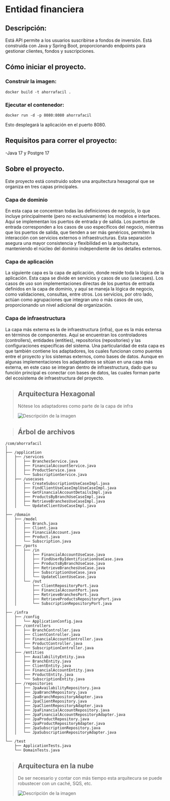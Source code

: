# Entidad financiera

## Descripción:

Está API permite a los usuarios suscribirse a fondos de inversión.
Está construida con Java y Spring Boot, proporcionando endpoints para gestionar clientes, fondos y suscripciones.

## Cómo iniciar el proyecto.

### Construir la imagen:

```docker build -t ahorrafacil .```

### Ejecutar el contenedor:

```docker run -d -p 8080:8080 ahorrafacil```

Esto desplegará la aplicación en el puerto 8080.

## Requisitos para correr el proyecto:

-Java 17 y Postgre 17 

## Sobre el proyecto.

Este proyecto está construido sobre una arquitectura hexagonal que se organiza en tres capas principales.

### Capa de dominio
En esta capa se concentran todas las definiciones de negocio, lo que incluye principalmente (pero no exclusivamente) los modelos e interfaces. Aquí se implementan los puertos de entrada y de salida. Los puertos de entrada corresponden a los casos de uso específicos del negocio, mientras que los puertos de salida, que tienden a ser más genéricos, permiten la interacción con servicios externos o infraestructuras. Esta separación asegura una mayor consistencia y flexibilidad en la arquitectura, manteniendo el núcleo del dominio independiente de los detalles externos.

### Capa de aplicación
La siguiente capa es la capa de aplicación, donde reside toda la lógica de la aplicación. Esta capa se divide en servicios y casos de uso (usecases). Los casos de uso son implementaciones directas de los puertos de entrada definidos en la capa de dominio, y aquí se maneja la lógica de negocio, como validaciones, consultas, entre otros. Los servicios, por otro lado, actúan como agrupaciones que integran uno o más casos de uso, proporcionando un nivel adicional de organización.

### Capa de infraestructura
La capa más externa es la de infraestructura (infra), que es la más extensa en términos de componentes. Aquí se encuentran los controladores (controllers), entidades (entities), repositorios (repositories) y las configuraciones específicas del sistema. Una particularidad de esta capa es que también contiene los adaptadores, los cuales funcionan como puentes entre el proyecto y los sistemas externos, como bases de datos. Aunque en algunas implementaciones los adaptadores se sitúan en una capa más externa, en este caso se integran dentro de infraestructura, dado que su función principal es conectar con bases de datos, las cuales forman parte del ecosistema de infraestructura del proyecto.


>## Arquitectura Hexagonal
>  Nótese los adaptadores como parte de la capa de infra
>
>
>
>![Descripción de la imagen](./Assets/hexagonal_design.jpg)

>## Árbol de archivos
>
>

```
/com/ahorrafacil
│
├── /application
│   ├── /services
│   │   ├── BranchesService.java
│   │   ├── FinancialAccountService.java
│   │   ├── ProductService.java
│   │   └── SubscriptionService.java
│   ├── /usecases
│   │   ├── CreateSubscriptionUseCaseImpl.java
│   │   ├── FindClientUseCaseImplUseCaseImpl.java
│   │   ├── GetFinancialAccountDetailsImpl.java
│   │   ├── ProductsByBranchUseCaseImpl.java
│   │   ├── RetrieveBranchesUseCaseImpl.java
│   │   └── UpdateClientUseCaseImpl.java
│
├── /domain
│   ├── /model
│   │   ├── Branch.java
│   │   ├── Client.java
│   │   ├── FinancialAccount.java
│   │   ├── Product.java
│   │   └── Subscription.java
│   ├── /ports
│   │   ├── /in
│   │   │   ├── FinancialAccountUseCase.java
│   │   │   ├── FindUserByIdentificationUseCase.java
│   │   │   ├── ProductsByBranchUseCase.java
│   │   │   ├── RetrieveBranchesUseCase.java
│   │   │   ├── SubscriptionUseCase.java
│   │   │   └── UpdateClientUseCase.java
│   │   └── /out
│   │       ├── ClientRepositoryPort.java
│   │       ├── FinancialAccountPort.java
│   │       ├── RetrieveBranchesPort.java
│   │       ├── RetrieveProductsRepositoryPort.java
│   │       └── SubscriptionRepositoryPort.java
│
├── /infra
│   ├── /config
│   │   └── ApplicationConfig.java
│   ├── /controllers
│   │   ├── BranchController.java
│   │   ├── ClientController.java
│   │   ├── FinancialAccountController.java
│   │   ├── ProductController.java
│   │   └── SubscriptionController.java
│   ├── /entities
│   │   ├── AvailabilityEntity.java
│   │   ├── BranchEntity.java
│   │   ├── ClientEntity.java
│   │   ├── FinancialAccountEntity.java
│   │   ├── ProductEntity.java
│   │   └── SubscriptionEntity.java
│   ├── /repositories
│   │   ├── JpaAvailabilityRepository.java
│   │   ├── JpaBranchRepository.java
│   │   ├── JpaBranchRepositoryAdapter.java
│   │   ├── JpaClientRepository.java
│   │   ├── JpaClientRepositoryAdapter.java
│   │   ├── JpaFinancialAccountRepository.java
│   │   ├── JpaFinancialAccountRepositoryAdapter.java
│   │   ├── JpaProductRepository.java
│   │   ├── JpaProductRepositoryAdapter.java
│   │   ├── JpaSubscriptionRepository.java
│   │   └── JpaSubscriptionRepositoryAdapter.java
│
└── /test
    ├── ApplicationTests.java
    └── DomainTests.java

```

>## Arquitectura en la nube
> De ser necesario y contar con más tiempo esta arquitecura se puede robustecer con un caché, SQS, etc.
>
>![Descripción de la imagen](./Assets/arquitectura_nube.jpg)






